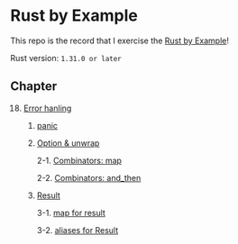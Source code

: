 # Rust by Example

This repo is the record that I exercise the [Rust by Example](https://doc.rust-lang.org/rust-by-example/)!

Rust version: `1.31.0 or later`

## Chapter

18. [Error hanling](https://github.com/kaka-lin/rust-by-example/tree/master/ch18-error_handling)

    1. [panic](https://github.com/kaka-lin/rust-by-example/tree/master/ch18-error_handling/1-panic)

    2. [Option & unwrap](https://github.com/kaka-lin/rust-by-example/tree/master/ch18-error_handling/2-option_and_unwrap)

        2-1. [Combinators: map](https://github.com/kaka-lin/rust-by-example/tree/master/ch18-error_handling/3-map_for_option)

        2-2. [Combinators: and_then](https://github.com/kaka-lin/rust-by-example/tree/master/ch18-error_handling/4-and_then_for_option)

    3. [Result](https://github.com/kaka-lin/rust-by-example/tree/master/ch18-error_handling/5-result)

        3-1. [map for result](https://github.com/kaka-lin/rust-by-example/tree/master/ch18-error_handling/6-map_for_result)

        3-2. [aliases for Result](https://github.com/kaka-lin/rust-by-example/tree/master/ch18-error_handling/7-aliases_for_result)

